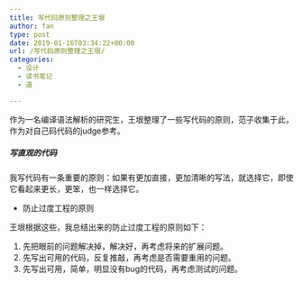 ```yaml
---
title: 写代码原则整理之王垠
author: fan
type: post
date: 2019-01-16T03:34:22+00:00
url: /写代码原则整理之王垠/
categories:
  - 设计
  - 读书笔记
  - 道

---
```

作为一名编译语法解析的研究生，王垠整理了一些写代码的原则，范子收集于此，作为对自己码代码的judge参考。

##### 写直观的代码

我写代码有一条重要的原则：如果有更加直接，更加清晰的写法，就选择它，即使它看起来更长，更笨，也一样选择它。

  * 防止过度工程的原则

王垠根据这些，我总结出来的防止过度工程的原则如下：

  1. 先把眼前的问题解决掉，解决好，再考虑将来的扩展问题。
  2. 先写出可用的代码，反复推敲，再考虑是否需要重用的问题。
  3. 先写出可用，简单，明显没有bug的代码，再考虑测试的问题。